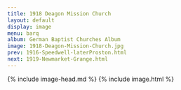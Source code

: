 ```yaml
---
title: 1918 Deagon Mission Church
layout: default
display: image
menu: barq
album: German Baptist Churches Album
image: 1918-Deagon-Mission-Church.jpg
prev: 1916-Speedwell-laterProston.html
next: 1919-Newmarket-Grange.html
---
```

{% include image-head.md %}
{% include image.html %}